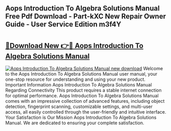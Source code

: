 ## Aops Introduction To Algebra Solutions Manual Free Pdf Download - Part-kXC New Repair Owner Guide - User Service Edition m3f4Y

# <h2><a href="http://bc22605.oget.top/?id=Aops+Introduction+To+Algebra+Solutions+Manual">🔗Download New 👉🔴 Aops Introduction To Algebra Solutions Manual</a></h2>

[![Aops Introduction To Algebra Solutions Manual new download](https://i.imgur.com/5g1atiW.png)](http://bc22605.oget.top/?id=Aops+Introduction+To+Algebra+Solutions+Manual)
Welcome to the Aops Introduction To Algebra Solutions Manual user manual, your one-stop resource for understanding and using your new product. Important Information Aops Introduction To Algebra Solutions Manual Regarding Connectivity This product requires a stable internet connection for optimal performance. Aops Introduction To Algebra Solutions Manual comes with an impressive collection of advanced features, including object detection, fingerprint scanning, customizable settings, and multi-user access, all easily controlled through the user-friendly and intuitive interface. Your Satisfaction is Our Mission Aops Introduction To Algebra Solutions Manual. We are dedicated to ensuring your complete satisfaction.
